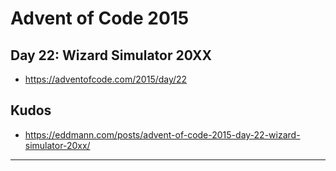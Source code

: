# Advent of Code 2015 #
## Day 22: Wizard Simulator 20XX ##
* https://adventofcode.com/2015/day/22

## Kudos ##
* https://eddmann.com/posts/advent-of-code-2015-day-22-wizard-simulator-20xx/
---